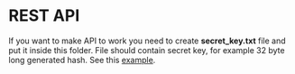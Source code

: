 # REST API
If you want to make API to work you need to create <b>secret_key.txt</b> file and put it inside this folder. File should contain secret key, for example 32 byte long generated hash. See this [example](https://docs.python.org/3/library/secrets.html#generating-tokens).
